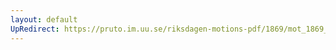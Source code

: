 ```yaml
---
layout: default
UpRedirect: https://pruto.im.uu.se/riksdagen-motions-pdf/1869/mot_1869__ak__130/mot_1869__ak__130-002.pdf
---
```


